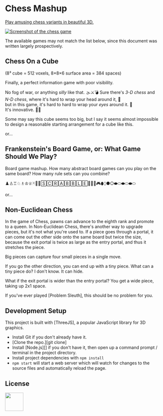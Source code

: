 
# Chess Mashup

[Play amusing chess variants in beautiful 3D.](https://charles0830.github.io/chess-mashup/)

[![Screenshot of the chess game](og-screenshot.png)](https://charles0830.github.io/chess-mashup/)

The available games may not match the list below,
since this document was written largely prospectively.

## Chess On a Cube

(8³ cube = 512 voxels, 8×8×6 surface area = 384 spaces)

Finally, a perfect information game with poor visibility.

No fog of war, or anything *silly* like that. 🌫️⚔️💣
Sure there's *3-D chess* and *N-D chess*, where it's hard to wrap your head around it, 🤯  
but in this game, it's hard to hard to wrap your *eyes* around it. 👀  
It's innovative. 🍷🤔

Some may say this cube seems too big,
but I say it seems almost impossible to design a reasonable starting arrangement for a cube like this.

or...

## Frankenstein's Board Game, or: What Game Should We Play?

Board game mashup. How many abstract board games can you play on the same board?
How many rule sets can you combine?

♟️♙️♖️♘️♗️♔️♕️🃏🎲👾🅂🄲🅁🄰🄱🄱🄻🄴🎯🎱🎳🎮⬮⬯●○⬬⬭⬬⬭⬬⬭

or...

## Non-Euclidean Chess

In the game of Chess, pawns can advance to the eighth rank and promote to a queen.
In Non-Euclidean Chess, there's another way to upgrade pieces, but it's not what you're used to.
If a piece goes through a portal, it can come out the other side onto the same board but twice the size,
because the exit portal is twice as large as the entry portal, and thus it stretches the piece.

Big pieces can capture four small pieces in a single move.

If you go the other direction, you can end up with a tiny piece.
What can a tiny piece do? I don't know. It can hide.

What if the exit portal is wider than the entry portal?
You get a wide piece, taking up 2x1 space.

If you've ever played [Problem Sleuth], this should be no problem for you.


## Development Setup

This project is built with [ThreeJS], a popular JavaScript library for 3D graphics.

- Install Git if you don't already have it.
- [Clone the repo.][git clone]
- Install [Node.js][] if you don't have it, then open up a command prompt / terminal in the project directory.
- Install project dependencies with `npm install`
- `npm start` will start a web server which will watch for changes to the source files and automatically reload the page.


## License

<a href="https://www.buymeacoffee.com/chberry830"><img src="https://cdn.buymeacoffee.com/buttons/v2/default-yellow.png" height="60"></a>

